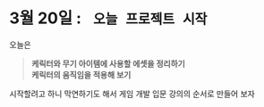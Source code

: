# 3월 20일 : ` 오늘 프로젝트 시작`  

오늘은 
> **케릭터와 무기 아이템에 사용할 에셋을 정리하기**  
> **케릭터의 움직임을 적용해 보기**

시작할려고 하니 막연하기도 해서 게임 개발 입문 강의의 순서로 만들어 보자

